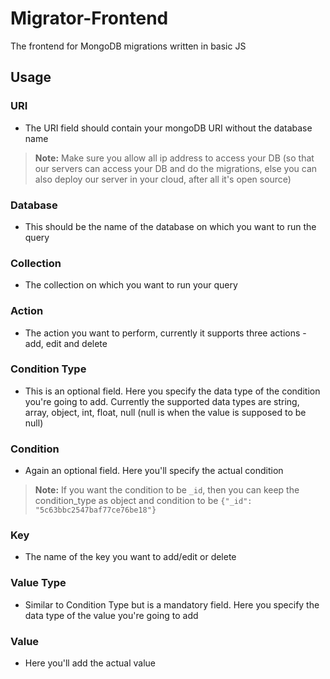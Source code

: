 # Migrator-Frontend
The frontend for MongoDB migrations written in basic JS

## Usage
### URI
* The URI field should contain your mongoDB URI without the database name
> **Note:** Make sure you allow all ip address to access your DB (so that our servers can access your DB and do the migrations, else you can also deploy our server in your cloud, after all it's open source)

### Database
* This should be the name of the database on which you want to run the query

### Collection
* The collection on which you want to run your query

### Action
* The action you want to perform, currently it supports three actions - add, edit and delete

### Condition Type
* This is an optional field. Here you specify the data type of the condition you're going to add. Currently the supported data types are string, array, object, int, float, null (null is when the value is supposed to be null)

### Condition
* Again an optional field. Here you'll specify the actual condition
> **Note:** If you want the condition to be `_id`, then you can keep the condition_type as object and condition to be 
`{"_id": "5c63bbc2547baf77ce76be18"}`

### Key
* The name of the key you want to add/edit or delete

### Value Type
* Similar to Condition Type but is a mandatory field. Here you specify the data type of the value you're going to add

### Value
* Here you'll add the actual value